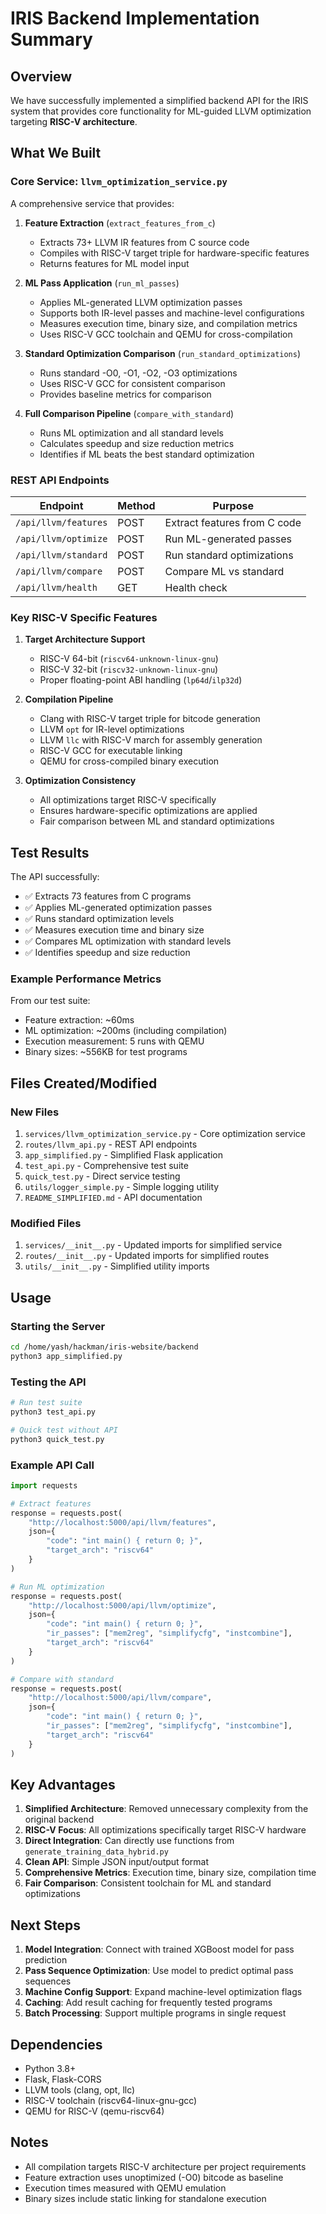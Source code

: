 # IRIS Backend Implementation Summary

## Overview
We have successfully implemented a simplified backend API for the IRIS system that provides core functionality for ML-guided LLVM optimization targeting **RISC-V architecture**.

## What We Built

### Core Service: `llvm_optimization_service.py`
A comprehensive service that provides:

1. **Feature Extraction** (`extract_features_from_c`)
   - Extracts 73+ LLVM IR features from C source code
   - Compiles with RISC-V target triple for hardware-specific features
   - Returns features for ML model input

2. **ML Pass Application** (`run_ml_passes`)
   - Applies ML-generated LLVM optimization passes
   - Supports both IR-level passes and machine-level configurations
   - Measures execution time, binary size, and compilation metrics
   - Uses RISC-V GCC toolchain and QEMU for cross-compilation

3. **Standard Optimization Comparison** (`run_standard_optimizations`)
   - Runs standard -O0, -O1, -O2, -O3 optimizations
   - Uses RISC-V GCC for consistent comparison
   - Provides baseline metrics for comparison

4. **Full Comparison Pipeline** (`compare_with_standard`)
   - Runs ML optimization and all standard levels
   - Calculates speedup and size reduction metrics
   - Identifies if ML beats the best standard optimization

### REST API Endpoints

| Endpoint | Method | Purpose |
|----------|--------|---------|
| `/api/llvm/features` | POST | Extract features from C code |
| `/api/llvm/optimize` | POST | Run ML-generated passes |
| `/api/llvm/standard` | POST | Run standard optimizations |
| `/api/llvm/compare` | POST | Compare ML vs standard |
| `/api/llvm/health` | GET | Health check |

### Key RISC-V Specific Features

1. **Target Architecture Support**
   - RISC-V 64-bit (`riscv64-unknown-linux-gnu`)
   - RISC-V 32-bit (`riscv32-unknown-linux-gnu`)
   - Proper floating-point ABI handling (`lp64d`/`ilp32d`)

2. **Compilation Pipeline**
   - Clang with RISC-V target triple for bitcode generation
   - LLVM `opt` for IR-level optimizations
   - LLVM `llc` with RISC-V march for assembly generation
   - RISC-V GCC for executable linking
   - QEMU for cross-compiled binary execution

3. **Optimization Consistency**
   - All optimizations target RISC-V specifically
   - Ensures hardware-specific optimizations are applied
   - Fair comparison between ML and standard optimizations

## Test Results

The API successfully:
- ✅ Extracts 73 features from C programs
- ✅ Applies ML-generated optimization passes
- ✅ Runs standard optimization levels
- ✅ Measures execution time and binary size
- ✅ Compares ML optimization with standard levels
- ✅ Identifies speedup and size reduction

### Example Performance Metrics
From our test suite:
- Feature extraction: ~60ms
- ML optimization: ~200ms (including compilation)
- Execution measurement: 5 runs with QEMU
- Binary sizes: ~556KB for test programs

## Files Created/Modified

### New Files
1. `services/llvm_optimization_service.py` - Core optimization service
2. `routes/llvm_api.py` - REST API endpoints
3. `app_simplified.py` - Simplified Flask application
4. `test_api.py` - Comprehensive test suite
5. `quick_test.py` - Direct service testing
6. `utils/logger_simple.py` - Simple logging utility
7. `README_SIMPLIFIED.md` - API documentation

### Modified Files
1. `services/__init__.py` - Updated imports for simplified service
2. `routes/__init__.py` - Updated imports for simplified routes
3. `utils/__init__.py` - Simplified utility imports

## Usage

### Starting the Server
```bash
cd /home/yash/hackman/iris-website/backend
python3 app_simplified.py
```

### Testing the API
```bash
# Run test suite
python3 test_api.py

# Quick test without API
python3 quick_test.py
```

### Example API Call
```python
import requests

# Extract features
response = requests.post(
    "http://localhost:5000/api/llvm/features",
    json={
        "code": "int main() { return 0; }",
        "target_arch": "riscv64"
    }
)

# Run ML optimization
response = requests.post(
    "http://localhost:5000/api/llvm/optimize",
    json={
        "code": "int main() { return 0; }",
        "ir_passes": ["mem2reg", "simplifycfg", "instcombine"],
        "target_arch": "riscv64"
    }
)

# Compare with standard
response = requests.post(
    "http://localhost:5000/api/llvm/compare",
    json={
        "code": "int main() { return 0; }",
        "ir_passes": ["mem2reg", "simplifycfg", "instcombine"],
        "target_arch": "riscv64"
    }
)
```

## Key Advantages

1. **Simplified Architecture**: Removed unnecessary complexity from the original backend
2. **RISC-V Focus**: All optimizations specifically target RISC-V hardware
3. **Direct Integration**: Can directly use functions from `generate_training_data_hybrid.py`
4. **Clean API**: Simple JSON input/output format
5. **Comprehensive Metrics**: Execution time, binary size, compilation time
6. **Fair Comparison**: Consistent toolchain for ML and standard optimizations

## Next Steps

1. **Model Integration**: Connect with trained XGBoost model for pass prediction
2. **Pass Sequence Optimization**: Use model to predict optimal pass sequences
3. **Machine Config Support**: Expand machine-level optimization flags
4. **Caching**: Add result caching for frequently tested programs
5. **Batch Processing**: Support multiple programs in single request

## Dependencies

- Python 3.8+
- Flask, Flask-CORS
- LLVM tools (clang, opt, llc)
- RISC-V toolchain (riscv64-linux-gnu-gcc)
- QEMU for RISC-V (qemu-riscv64)

## Notes

- All compilation targets RISC-V architecture per project requirements
- Feature extraction uses unoptimized (-O0) bitcode as baseline
- Execution times measured with QEMU emulation
- Binary sizes include static linking for standalone execution
